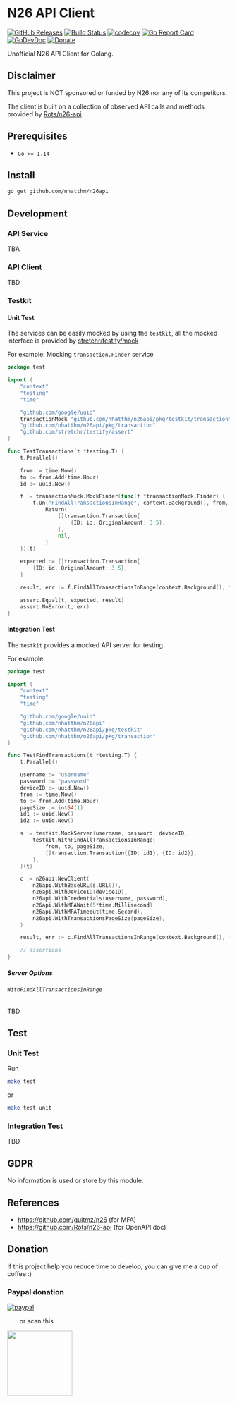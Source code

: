 # N26 API Client

[![GitHub Releases](https://img.shields.io/github/v/release/nhatthm/n26api)](https://github.com/nhatthm/n26api/releases/latest)
[![Build Status](https://github.com/nhatthm/n26api/actions/workflows/test.yaml/badge.svg)](https://github.com/nhatthm/n26api/actions/workflows/test.yaml)
[![codecov](https://codecov.io/gh/nhatthm/n26api/branch/master/graph/badge.svg?token=eTdAgDE2vR)](https://codecov.io/gh/nhatthm/n26api)
[![Go Report Card](https://goreportcard.com/badge/github.com/nhatthm/httpmock)](https://goreportcard.com/report/github.com/nhatthm/httpmock)
[![GoDevDoc](https://img.shields.io/badge/dev-doc-00ADD8?logo=go)](https://pkg.go.dev/github.com/nhatthm/n26api)
[![Donate](https://img.shields.io/badge/Donate-PayPal-green.svg)](https://www.paypal.com/donate/?hosted_button_id=PJZSGJN57TDJY)

Unofficial N26 API Client for Golang.

## Disclaimer

This project is NOT sponsored or funded by N26 nor any of its competitors.

The client is built on a collection of observed API calls and methods provided by [Rots/n26-api](https://github.com/Rots/n26-api).

## Prerequisites

- `Go >= 1.14`

## Install

```bash
go get github.com/nhatthm/n26api
```

## Development

### API Service

TBA

### API Client

TBD

### Testkit

#### Unit Test

The services can be easily mocked by using the `testkit`, all the mocked interface is provided
by [stretchr/testify/mock](https://github.com/stretchr/testify#mock-package)

For example: Mocking `transaction.Finder` service

```go
package test

import (
    "context"
    "testing"
    "time"

    "github.com/google/uuid"
    transactionMock "github.com/nhatthm/n26api/pkg/testkit/transaction"
    "github.com/nhatthm/n26api/pkg/transaction"
    "github.com/stretchr/testify/assert"
)

func TestTransactions(t *testing.T) {
    t.Parallel()

    from := time.Now()
    to := from.Add(time.Hour)
    id := uuid.New()

    f := transactionMock.MockFinder(func(f *transactionMock.Finder) {
        f.On("FindAllTransactionsInRange", context.Background(), from, to).
            Return(
                []transaction.Transaction{
                    {ID: id, OriginalAmount: 3.5},
                },
                nil,
            )
    })(t)

    expected := []transaction.Transaction{
        {ID: id, OriginalAmount: 3.5},
    }

    result, err := f.FindAllTransactionsInRange(context.Background(), from, to)

    assert.Equal(t, expected, result)
    assert.NoError(t, err)
}
```

#### Integration Test

The `testkit` provides a mocked API server for testing.

For example:

```go
package test

import (
    "context"
    "testing"
    "time"

    "github.com/google/uuid"
    "github.com/nhatthm/n26api"
    "github.com/nhatthm/n26api/pkg/testkit"
    "github.com/nhatthm/n26api/pkg/transaction"
)

func TestFindTransactions(t *testing.T) {
    t.Parallel()

    username := "username"
    password := "password"
    deviceID := uuid.New()
    from := time.Now()
    to := from.Add(time.Hour)
    pageSize := int64(1)
    id1 := uuid.New()
    id2 := uuid.New()

    s := testkit.MockServer(username, password, deviceID,
        testkit.WithFindAllTransactionsInRange(
            from, to, pageSize,
            []transaction.Transaction{{ID: id1}, {ID: id2}},
        ),
    )(t)

    c := n26api.NewClient(
        n26api.WithBaseURL(s.URL()),
        n26api.WithDeviceID(deviceID),
        n26api.WithCredentials(username, password),
        n26api.WithMFAWait(5*time.Millisecond),
        n26api.WithMFATimeout(time.Second),
        n26api.WithTransactionsPageSize(pageSize),
    )

    result, err := c.FindAllTransactionsInRange(context.Background(), from, to)

    // assertions
}
```

##### Server Options

###### `WithFindAllTransactionsInRange`

TBD

## Test

### Unit Test

Run

```bash
make test
```

or

```bash
make test-unit
```

### Integration Test

TBD

## GDPR

No information is used or store by this module.

## References

- https://github.com/guitmz/n26 (for MFA)
- https://github.com/Rots/n26-api (for OpenAPI doc)

## Donation

If this project help you reduce time to develop, you can give me a cup of coffee :)

### Paypal donation

[![paypal](https://www.paypalobjects.com/en_US/i/btn/btn_donateCC_LG.gif)](https://www.paypal.com/donate/?hosted_button_id=PJZSGJN57TDJY)

&nbsp;&nbsp;&nbsp;&nbsp;&nbsp;&nbsp;&nbsp;or scan this

<img src="https://user-images.githubusercontent.com/1154587/113494222-ad8cb200-94e6-11eb-9ef3-eb883ada222a.png" width="147px" />

